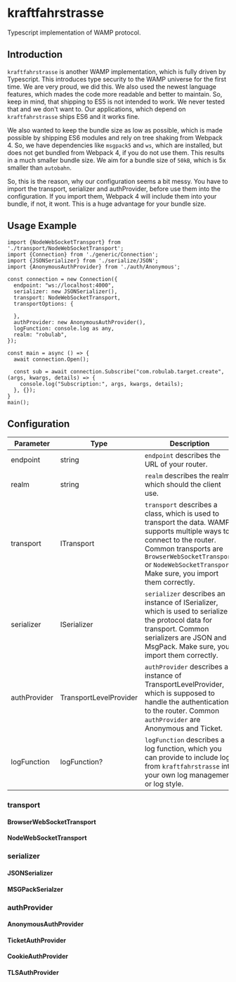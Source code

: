 # kraftfahrstrasse
Typescript implementation of WAMP protocol.

## Introduction

`kraftfahrstrasse` is another WAMP implementation, which is fully driven by Typescript.
This introduces type security to the WAMP universe for the first time. We are very proud, we did this.
We also used the newest language features, which mades the code more readable and better to maintain. So, keep in mind, that shipping to ES5 is not intended to work. We never tested that and we don't want to. Our applications, which depend on `kraftfahrstrasse` ships ES6 and it works fine.

We also wanted to keep the bundle size as low as possible, which is made possible by shipping ES6 modules and rely on tree shaking from Webpack 4. So, we have dependencies like `msgpack5` and `ws`, which are installed, but does not get bundled from Webpack 4, if you do not use them. This results in a much smaller bundle size. We aim for a bundle size of `50kB`, which is 5x smaller than `autobahn`.

So, this is the reason, why our configuration seems a bit messy. You have to import the transport, serializer and authProvider, before use them into the configuration. If you import them, Webpack 4 will include them into your bundle, if not, it wont. This is a huge advantage for your bundle size.

## Usage Example

```ts=
import {NodeWebSocketTransport} from './transport/NodeWebSocketTransport';
import {Connection} from './generic/Connection';
import {JSONSerializer} from './serialize/JSON';
import {AnonymousAuthProvider} from './auth/Anonymous';

const connection = new Connection({
  endpoint: "ws://localhost:4000",
  serializer: new JSONSerializer(),
  transport: NodeWebSocketTransport,
  transportOptions: {

  },
  authProvider: new AnonymousAuthProvider(),
  logFunction: console.log as any,
  realm: "robulab",
});

const main = async () => {
  await connection.Open();

  const sub = await connection.Subscribe("com.robulab.target.create", (args, kwargs, details) => {
    console.log("Subscription:", args, kwargs, details);
  }, {});
}
main();

```

## Configuration

| Parameter | Type | Description |
|-----------|------| ----------- |
| endpoint | string | `endpoint` describes the URL of your router. |
| realm | string | `realm` describes the realm, which should the client use. |
| transport | ITransport | `transport` describes a class, which is used to transport the data. WAMP supports multiple ways to connect to the router. Common transports are `BrowserWebSocketTransport` or `NodeWebSocketTransport`. Make sure, you import them correctly. |
| serializer | ISerializer | `serializer` describes an instance of ISerializer, which is used to serialize the protocol data for transport. Common serializers are JSON and MsgPack. Make sure, you import them correctly. |
| authProvider | TransportLevelProvider | `authProvider` describes an instance of TransportLevelProvider, which is supposed to handle the authentication to the router. Common `authProvider` are Anonymous and Ticket. |
| logFunction | logFunction? | `logFunction` describes a log function, which you can provide to include logs from `kraftfahrstrasse` into your own log management or log style.

### transport

#### BrowserWebSocketTransport
#### NodeWebSocketTransport

### serializer

#### JSONSerializer
#### MSGPackSerialzer

### authProvider
#### AnonymousAuthProvider
#### TicketAuthProvider
#### CookieAuthProvider
#### TLSAuthProvider
